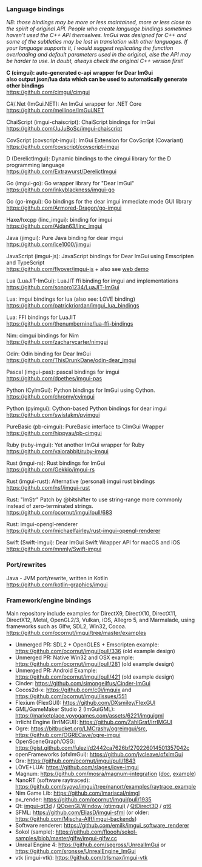 ### Language bindings

_NB: those bindings may be more or less maintained, more or less close to the spirit of original API. People who create language bindings sometimes haven't used the C++ API themselves. ImGui was designed for C++ and some of the subtleties may be lost in translation with other languages. If your language supports it, I would suggest replicating the function overloading and default parameters used in the original, else the API may be harder to use. In doubt, always check the original C++ version first!_

**C (cimgui): auto-generated c-api wrapper for Dear ImGui**
**<br>also output json/lua data which can be used to automatically generate other bindings**
<br>https://github.com/cimgui/cimgui

C#/.Net (ImGui.NET): An ImGui wrapper for .NET Core
<br>https://github.com/mellinoe/ImGui.NET

ChaiScript (imgui-chaiscript): ChaiScript bindings for ImGui
<br>https://github.com/JuJuBoSc/imgui-chaiscript

CovScript (covscript-imgui): ImGui Extension for CovScript (Covariant)
<br>https://github.com/covscript/covscript-imgui

D (DerelictImgui): Dynamic bindings to the cimgui library for the D programming language
<br>https://github.com/Extrawurst/DerelictImgui

Go (imgui-go): Go wrapper library for "Dear ImGui"
<br>https://github.com/inkyblackness/imgui-go

Go (go-imgui): Go bindings for the dear imgui immediate mode GUI library 
<br>https://github.com/Armored-Dragon/go-imgui

Haxe/hxcpp (linc_imgui): binding for imgui
<br>https://github.com/Aidan63/linc_imgui

Java (jimgui): Pure Java binding for dear imgui 
<br>https://github.com/ice1000/jimgui

JavaScript (imgui-js): JavaScript bindings for Dear ImGui using Emscripten and TypeScript
<br>https://github.com/flyover/imgui-js + also see [web demo](https://flyover.github.io/imgui-js/example/)

Lua (LuaJIT-ImGui): LuaJIT ffi binding for imgui and implementations
<br>https://github.com/sonoro1234/LuaJIT-ImGui

Lua: imgui bindings for lua (also see: LOVE binding)
<br>https://github.com/patrickriordan/imgui_lua_bindings

Lua: FFI bindings for LuaJIT
<br>https://github.com/thenumbernine/lua-ffi-bindings

Nim: cimgui bindings for Nim
<br>https://github.com/zacharycarter/nimgui

Odin: Odin binding for Dear ImGui
<br>https://github.com/ThisDrunkDane/odin-dear_imgui

Pascal (imgui-pas): pascal bindings for imgui
<br>https://github.com/dpethes/imgui-pas

Python (CyImGui): Python bindings for ImGui using Cython.
<br>https://github.com/chromy/cyimgui

Python (pyimgui): Cython-based Python bindings for dear imgui
<br>https://github.com/swistakm/pyimgui

PureBasic (pb-cimgui): PureBasic interface to CImGui Wrapper
<br>https://github.com/hippyau/pb-cimgui

Ruby (ruby-imgui): Yet another ImGui wrapper for Ruby
<br>https://github.com/vaiorabbit/ruby-imgui

Rust (imgui-rs): Rust bindings for ImGui
<br>https://github.com/Gekkio/imgui-rs

Rust (imgui-rust): Alternative (personal) imgui rust bindings
<br>https://github.com/nsf/imgui-rust

Rust: "ImStr" Patch by @bitshifter to use string-range more commonly instead of zero-terminated strings.
<br>https://github.com/ocornut/imgui/pull/683

Rust: imgui-opengl-renderer
<br>https://github.com/michaelfairley/rust-imgui-opengl-renderer

Swift (Swift-imgui): Dear ImGui Swift Wrapper API for macOS and iOS 
<br>https://github.com/mnmly/Swift-imgui

### Port/rewrites

Java - JVM port/rewrite, written in Kotlin
<br>https://github.com/kotlin-graphics/imgui

### Framework/engine bindings

Main repository include examples for DirectX9, DirectX10, DirectX11, DirectX12, Metal, OpenGL2/3, Vulkan, iOS, Allegro 5, and Marmalade, using frameworks such as Glfw, SDL2, Win32, Cocoa. 
<br>https://github.com/ocornut/imgui/tree/master/examples

- Unmerged PR: SDL2 + OpenGLES + Emscripten example: https://github.com/ocornut/imgui/pull/336 (old example design)
- Unmerged PR: Native Win32 and OSX example: https://github.com/ocornut/imgui/pull/281 (old example design)
- Unmerged PR: Android Example: https://github.com/ocornut/imgui/pull/421 (old example design)
- Cinder: https://github.com/simongeilfus/Cinder-ImGui
- Cocos2d-x: https://github.com/c0i/imguix and https://github.com/ocornut/imgui/issues/551
- Flexium (FlexGUI): https://github.com/DXsmiley/FlexGUI
- GML/GameMaker Studio 2 (ImGuiGML): https://marketplace.yoyogames.com/assets/6221/imguigml
- Irrlicht Engine (IrrIMGUI): https://github.com/ZahlGraf/IrrIMGUI
- Ogre: https://bitbucket.org/LMCrashy/ogreimgui/src, https://github.com/OGRECave/ogre-imgui
- OpenSceneGraph/OSG: https://gist.github.com/fulezi/d2442ca7626bf270226014501357042c
- openFrameworks (ofxImGui): https://github.com/jvcleave/ofxImGui
- Orx: https://github.com/ocornut/imgui/pull/1843
- LÖVE+LUA: https://github.com/slages/love-imgui
- Magnum: https://github.com/mosra/magnum-integration ([doc](https://doc.magnum.graphics/magnum/namespaceMagnum_1_1ImGuiIntegration.html), [example](https://doc.magnum.graphics/magnum/examples-imgui.html))
- NanoRT (software raytraced): https://github.com/syoyo/imgui/tree/nanort/examples/raytrace_example
- Nim Game Lib: https://github.com/lmariscal/nimgl
- px_render: https://github.com/ocornut/imgui/pull/1935
- Qt: [imgui-qt3d](https://github.com/alpqr/imgui-qt3d) / [QOpenGLWindow (qtimgui)](https://github.com/ocornut/imgui/issues/1910) / [QtDirect3D](https://github.com/giladreich/QtDirect3D) / [qt6](https://github.com/alpqr/qvk6/tree/imgui/examples/rhi/imguidemo)
- SFML: https://github.com/EliasD/imgui-sfml (or older: https://github.com/Mischa-Alff/imgui-backends)
- Software renderer: https://github.com/emilk/imgui_software_renderer
- Sokol (sample): https://github.com/floooh/sokol-samples/blob/master/glfw/imgui-glfw.cc
- Unreal Engine 4: https://github.com/segross/UnrealImGui or https://github.com/sronsse/UnrealEngine_ImGui
- vtk (imgui-vtk): https://github.com/trlsmax/imgui-vtk